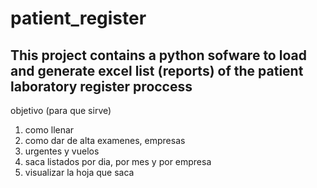 # patient_register

## **This project contains a python sofware to load and generate excel list (reports) of the patient laboratory register proccess**

objetivo (para que sirve)
1) como llenar
2) como dar de alta examenes, empresas
3) urgentes y vuelos
4) saca listados por dia, por mes y por empresa 
5) visualizar la hoja que saca
